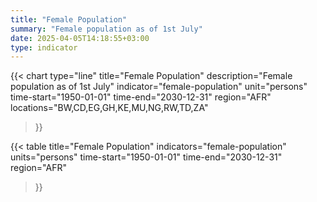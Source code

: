 ```yaml
---
title: "Female Population"
summary: "Female population as of 1st July"
date: 2025-04-05T14:18:55+03:00
type: indicator
---
```


{{< chart
    type="line"
    title="Female Population"
    description="Female population as of 1st July"
    indicator="female-population"
    unit="persons"
    time-start="1950-01-01"
    time-end="2030-12-31"
    region="AFR"
    locations="BW,CD,EG,GH,KE,MU,NG,RW,TD,ZA"
>}}

{{< table
    title="Female Population"
    indicators="female-population"
    units="persons"
    time-start="1950-01-01"
    time-end="2030-12-31"
    region="AFR"
>}}
